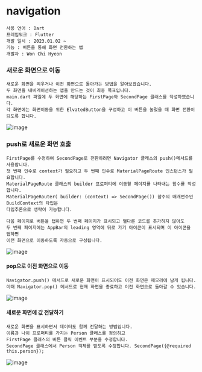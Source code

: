 # navigation
```
사용 언어 : Dart
프레임워크 : Flutter
개발 일시 : 2023.01.02 ~
기능 : 버튼을 통해 화면 전환하는 앱
개발자 : Won Chi Hyeon
```

### 새로운 화면으로 이동
```
새로운 화면을 띄우거나 이전 화면으로 돌아가는 방법을 알아보겠습니다.
두 화면을 내비게이션하는 앱을 만드는 것이 최종 목표입니다.
main.dart 파일에 두 화면에 해당하는 FirstPage와 SecondPage 클래스를 작성하였습니다.
각 화면에는 화면이동을 위한 ElvatedButton을 구성하고 이 버튼을 눌렀을 때 화면 전환이 되도록 합니다.
```
![image](https://user-images.githubusercontent.com/58906858/210201415-94b8a711-e0a3-40b3-a02f-f49294d267f6.png)

### push로 새로운 화면 호출
```
FirstPage를 수정하여 SecondPage로 전환하려면 Navigator 클래스의 push()메서드를 사용합니다.
첫 번째 인수로 context가 필요하고 두 번째 인수로 MaterialPageRoute 인스턴스가 필요합니다.
MaterialPageRoute 클래스의 builder 프로퍼티에 이동할 페이지를 나타내는 함수를 작성합니다.
MaterialPageRouter( builder: (context) => SecondPage()) 함수의 매개변수인 BuildContext의 타입은 
타입추론으로 생략이 가능합니다.

다음 페이지로 버튼을 탭하면 두 번째 페이지가 표시되고 별다른 코드를 추가하지 않아도
두 번째 페이지에는 AppBar의 leading 영역에 뒤로 가기 아이콘이 표시되며 이 아이콘을 탭하면 
이전 화면으로 이동하도록 자동으로 구성됩니다.
```
![image](https://user-images.githubusercontent.com/58906858/210202087-3b8927af-43a5-466e-b44f-12e5e53f2de4.png)
  
#### pop으로 이전 화면으로 이동
```
Navigator.push() 메서드로 새로운 화면이 표시되어도 이전 화면은 메모리에 남게 됩니다.
이때 Navigator.pop() 메서드로 현재 화면을 종료하고 이전 화면으로 돌아갈 수 있습니다.
```
![image](https://user-images.githubusercontent.com/58906858/210202412-cc893449-6e15-4d57-a517-4c1283fea5ab.png) 

#### 새로운 화면에 값 전달하기
```
새로운 화면을 표시하면서 데이터도 함께 전달하는 방법입니다.
이름과 나이 프로퍼티를 가지는 Person 클래스를 정의하고
FirstPage 클래스의 버튼 클릭 이벤트 부분을 수정합니다. 
SecondPage 클래스에서 Person 객체를 받도록 수정합니다. SecondPage({@required this.person});
```
![image](https://user-images.githubusercontent.com/58906858/210292296-8017ba18-3276-4004-8ed1-4a6ebf8586f9.png)
